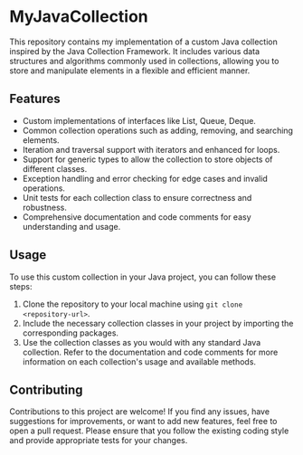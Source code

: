 # MyJavaCollection

This repository contains my implementation of a custom Java collection inspired by the Java Collection Framework. 
It includes various data structures and algorithms commonly used in collections, allowing you to store and manipulate elements in a flexible and efficient manner.

## Features

- Custom implementations of interfaces like List, Queue, Deque.
- Common collection operations such as adding, removing, and searching elements.
- Iteration and traversal support with iterators and enhanced for loops.
- Support for generic types to allow the collection to store objects of different classes.
- Exception handling and error checking for edge cases and invalid operations.
- Unit tests for each collection class to ensure correctness and robustness.
- Comprehensive documentation and code comments for easy understanding and usage.

## Usage

To use this custom collection in your Java project, you can follow these steps:

1. Clone the repository to your local machine using `git clone <repository-url>`.
2. Include the necessary collection classes in your project by importing the corresponding packages.
3. Use the collection classes as you would with any standard Java collection. Refer to the documentation and code comments for more information on each collection's usage and available methods.

## Contributing

Contributions to this project are welcome! If you find any issues, have suggestions for improvements, or want to add new features, feel free to open a pull request. Please ensure that you follow the existing coding style and provide appropriate tests for your changes.
